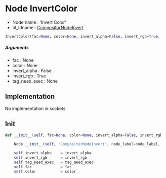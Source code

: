 # Node InvertColor

- Node name : 'Invert Color'
- bl_idname : [CompositorNodeInvert](https://docs.blender.org/api/current/bpy.types.CompositorNodeInvert.html)


``` python
InvertColor(fac=None, color=None, invert_alpha=False, invert_rgb=True, tag_need_exec=None, node_label=None, node_color=None)
```
##### Arguments

- fac : None
- color : None
- invert_alpha : False
- invert_rgb : True
- tag_need_exec : None

## Implementation

No implementation in sockets

## Init

``` python
def __init__(self, fac=None, color=None, invert_alpha=False, invert_rgb=True, tag_need_exec=None, node_label=None, node_color=None):

    Node.__init__(self, 'CompositorNodeInvert', node_label=node_label, node_color=node_color)

    self.invert_alpha    = invert_alpha
    self.invert_rgb      = invert_rgb
    self.tag_need_exec   = tag_need_exec
    self.fac             = fac
    self.color           = color
```
